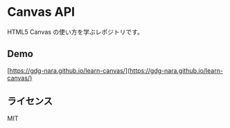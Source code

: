 # Canvas API

HTML5 Canvas の使い方を学ぶレポジトリです。

## Demo

[https://gdg-nara.github.io/learn-canvas/](https://gdg-nara.github.io/learn-canvas/)


## ライセンス

MIT
